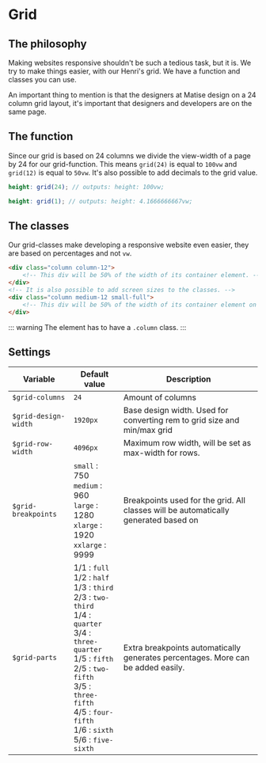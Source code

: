 # Grid
## The philosophy
Making websites responsive shouldn't be such a tedious task, but it is. We try to make things easier, with our Henri's grid. We have a function and classes you can use.

An important thing to mention is that the designers at Matise design on a 24 column grid layout, it's important that designers and developers are on the same page.

## The function
Since our grid is based on 24 columns we divide the view-width of a page by 24 for our grid-function. This means `grid(24)` is equal to `100vw` and `grid(12)` is equal to `50vw`. It's also possible to add decimals to the grid value.

```scss
height: grid(24); // outputs: height: 100vw;

height: grid(1); // outputs: height: 4.1666666667vw;
```

## The classes
Our grid-classes make developing a responsive website even easier, they are based on percentages and not `vw`.

```html
<div class="column column-12">
	<!-- This div will be 50% of the width of its container element. -->
</div>
<!-- It is also possible to add screen sizes to the classes. -->
<div class="column medium-12 small-full">
	<!-- This div will be 50% of the width of its container element on screens that are medium or larger and 100% of the width on small screens. -->
</div>
```

::: warning
The element has to have a `.column` class.
:::

<grid-example />


## Settings
| Variable | Default value | Description |
|-- |-------------|-- |
| `$grid-columns` | `24` | Amount of columns |
| `$grid-design-width`| `1920px` | Base design width. Used for converting rem to grid size and min/max grid | | size
| `$grid-row-width` | `4096px` | Maximum row width, will be set as max-width for rows. |
| `$grid-breakpoints` | `small` : 750 <br>`medium` : 960<br> `large` : 1280<br> `xlarge` : 1920<br> `xxlarge` : 9999 | Breakpoints used for the grid. All classes will be automatically generated based on | these names and sizes. Do not add classes, this can break many things, changing values is allowed.
| `$grid-parts` | 1/1 : `full`<br> 1/2 : `half`<br> 1/3 : `third`<br> 2/3 : `two-third`<br> 1/4 : `quarter`<br> 3/4 : `three-quarter`<br> 1/5 : `fifth`<br> 2/5 : `two-fifth`<br> 3/5 : `three-fifth`<br> 4/5 : `four-fifth`<br> 1/6 : `sixth`<br> 5/6 : `five-sixth`| Extra breakpoints automatically generates percentages. More can be added easily. |
